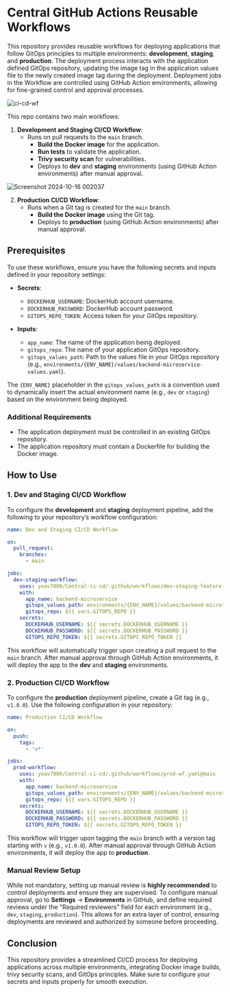 
# Central GitHub Actions Reusable Workflows
This repository provides reusable workflows for deploying applications that follow GitOps principles to multiple environments: **development**, **staging**, and **production**. The deployment process interacts with the application defined GitOps repository, updating the image tag in the application values file to the newly created image tag during the deployment. Deployment jobs in the Workflow are controlled using GitHub Action environments, allowing for fine-grained control and approval processes.

![ci-cd-wf](https://miro.medium.com/v2/resize:fit:1400/1*jJTE__BrpO2H6fmWf5VSDQ.png)

This repo contains two main workflows:

1. **Development and Staging CI/CD Workflow**:
   - Runs on pull requests to the `main` branch.
     - **Build the Docker image** for the application.
     - **Run tests** to validate the application.
     - **Trivy security scan** for vulnerabilities.
     - Deploys to **dev** and **staging** environments (using GitHub Action environments) after manual approval.
   
 ![Screenshot 2024-10-16 002037](https://github.com/user-attachments/assets/dabf2510-508a-474c-806e-9676c436caa1)

2. **Production CI/CD Workflow**:
   - Runs when a Git tag is created for the `main` branch.
     - **Build the Docker image** using the Git tag.
     - Deploys to **production** (using GitHub Action environments) after manual approval.

## Prerequisites

To use these workflows, ensure you have the following secrets and inputs defined in your repository settings:

- **Secrets**:
  - `DOCKERHUB_USERNAME`: DockerHub account username.
  - `DOCKERHUB_PASSWORD`: DockerHub account password.
  - `GITOPS_REPO_TOKEN`: Access token for your GitOps repository.

- **Inputs**:
  - `app_name`: The name of the application being deployed.
  - `gitops_repo`: The name of your application GitOps repository.
  - `gitops_values_path`: Path to the values file in your GitOps repository (e.g., `environments/{ENV_NAME}/values/backend-microservice-values.yaml`).

The `{ENV_NAME}` placeholder in the `gitops_values_path` is a convention used to dynamically insert the actual environment name (e.g., `dev` or `staging`) based on the environment being deployed.
### Additional Requirements
   - The application deployment must be controlled in an existing GitOps repository.
   - The application repository must contain a Dockerfile for building the Docker image.

## How to Use

### 1. Dev and Staging CI/CD Workflow

To configure the **development** and **staging** deployment pipeline, add the following to your repository’s workflow configuration:

```yaml
name: Dev and Staging CI/CD Workflow

on:
  pull_request:
    branches:
      - main

jobs:
  dev-staging-workflow:
    uses: yoav7000/Central-ci-cd/.github/workflows/dev-staging-feature-branch-wf.yaml@main
    with:
      app_name: backend-microservice
      gitops_values_path: environments/{ENV_NAME}/values/backend-microservice-values.yaml
      gitops_repo: ${{ vars.GITOPS_REPO }}
    secrets:
      DOCKERHUB_USERNAME: ${{ secrets.DOCKERHUB_USERNAME }}
      DOCKERHUB_PASSWORD: ${{ secrets.DOCKERHUB_PASSWORD }}
      GITOPS_REPO_TOKEN: ${{ secrets.GITOPS_REPO_TOKEN }}
```

This workflow will automatically trigger upon creating a pull request to the `main` branch. After manual approval through GitHub Action environments, it will deploy the app to the **dev** and **staging** environments.

### 2. Production CI/CD Workflow

To configure the **production** deployment pipeline, create a Git tag (e.g., `v1.0.0`). Use the following configuration in your repository:

```yaml
name: Production CI/CD Workflow

on:
  push:
    tags:
      - 'v*'

jobs:
  prod-workflow:
    uses: yoav7000/Central-ci-cd/.github/workflows/prod-wf.yaml@main
    with:
      app_name: backend-microservice
      gitops_values_path: environments/{ENV_NAME}/values/backend-microservice-values.yaml
      gitops_repo: ${{ vars.GITOPS_REPO }}
    secrets:
      DOCKERHUB_USERNAME: ${{ secrets.DOCKERHUB_USERNAME }}
      DOCKERHUB_PASSWORD: ${{ secrets.DOCKERHUB_PASSWORD }}
      GITOPS_REPO_TOKEN: ${{ secrets.GITOPS_REPO_TOKEN }}
```

This workflow will trigger upon tagging the `main` branch with a version tag starting with `v` (e.g., `v1.0.0`). After manual approval through GitHub Action environments, it will deploy the app to **production**.

### Manual Review Setup

While not mandatory, setting up manual review is **highly recommended** to control deployments and ensure they are supervised. To configure manual approval, go to **Settings** -> **Environments** in GitHub, and define required reviews under the "Required reviewers" field for each environment (e.g., `dev`, `staging`, `production`). This allows for an extra layer of control, ensuring deployments are reviewed and authorized by someone before proceeding.

## Conclusion

This repository provides a streamlined CI/CD process for deploying applications across multiple environments, integrating Docker image builds, trivy security scans, and GitOps principles. Make sure to configure your secrets and inputs properly for smooth execution.
